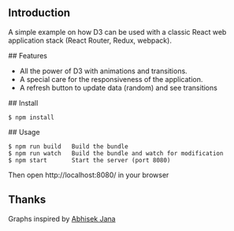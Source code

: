 ## Introduction

A simple example on how D3 can be used with a classic React web application stack (React Router, Redux, webpack).

## Features

* All the power of D3 with animations and transitions.
* A special care for the responsiveness of the application.
* A refresh button to update data (random) and see transitions

## Install

```
$ npm install
```

## Usage

```
$ npm run build   Build the bundle
$ npm run watch   Build the bundle and watch for modification
$ npm start       Start the server (port 8080)
```

Then open http://localhost:8080/ in your browser

## Thanks

Graphs inspired by [Abhisek Jana](http://www.adeveloperdiary.com/react-js/integrate-react-and-d3/)